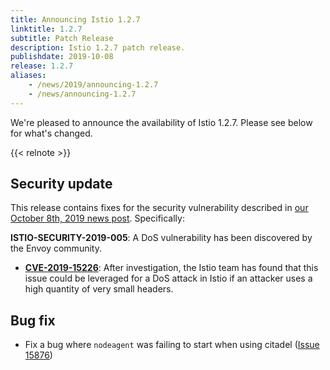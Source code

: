 ```yaml
---
title: Announcing Istio 1.2.7
linktitle: 1.2.7
subtitle: Patch Release
description: Istio 1.2.7 patch release.
publishdate: 2019-10-08
release: 1.2.7
aliases:
    - /news/2019/announcing-1.2.7
    - /news/announcing-1.2.7
---
```


We're pleased to announce the availability of Istio 1.2.7. Please see below for what's changed.

{{< relnote >}}

## Security update

This release contains fixes for the security vulnerability described in [our October 8th, 2019 news post](/pt-br/news/security/istio-security-2019-005).  Specifically:

__ISTIO-SECURITY-2019-005__:  A DoS vulnerability has been discovered by the Envoy community.
  * __[CVE-2019-15226](https://cve.mitre.org/cgi-bin/cvename.cgi?name=CVE-2019-15226)__: After investigation, the Istio team has found that this issue could be leveraged for a DoS attack in Istio if an attacker uses a high quantity of very small headers.

## Bug fix

- Fix a bug where `nodeagent` was failing to start when using citadel ([Issue 15876](https://github.com/istio/istio/issues/17108))
